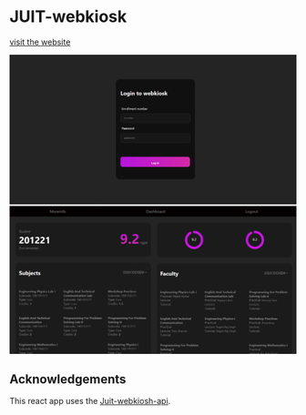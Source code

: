 # JUIT-webkiosk

[visit the website](https://juit-webkiosk.netlify.app/)

![](login-page.png)
![](dashboard.png)


## Acknowledgements
This react app uses the [Juit-webkiosh-api](https://github.com/devptyagi/JUIT-WebKiosk-API).
